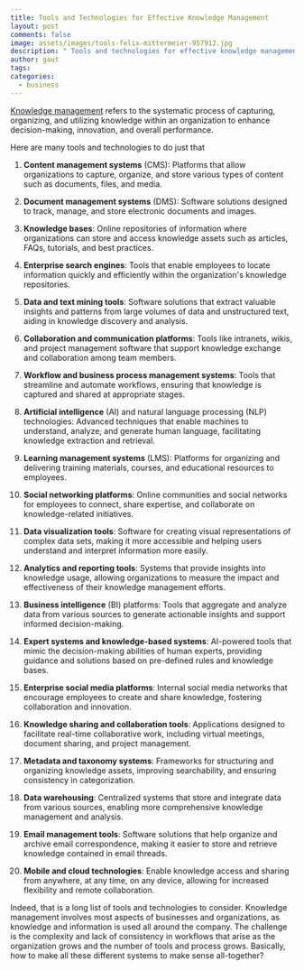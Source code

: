 ```yaml
---
title: Tools and Technologies for Effective Knowledge Management
layout: post
comments: false
image: assets/images/tools-felix-mittermeier-957912.jpg
description: " Tools and technologies for effective knowledge management, that can support knowledge management efforts."
author: gaut
tags: 
categories:
  - business
---
```

[Knowledge management](/knowledge-management/) refers to the systematic process of capturing, organizing, and utilizing knowledge within an organization to enhance decision-making, innovation, and overall performance. 

Here are many tools and technologies to do just that

1. **Content management systems** (CMS): Platforms that allow organizations to capture, organize, and store various types of content such as documents, files, and media.
    
2. **Document management systems** (DMS): Software solutions designed to track, manage, and store electronic documents and images.
    
3. **Knowledge bases**: Online repositories of information where organizations can store and access knowledge assets such as articles, FAQs, tutorials, and best practices.
    
4. **Enterprise search engines**: Tools that enable employees to locate information quickly and efficiently within the organization's knowledge repositories.
    
5. **Data and text mining tools**: Software solutions that extract valuable insights and patterns from large volumes of data and unstructured text, aiding in knowledge discovery and analysis.
    
6. **Collaboration and communication platforms**: Tools like intranets, wikis, and project management software that support knowledge exchange and collaboration among team members.
    
7. **Workflow and business process management systems**: Tools that streamline and automate workflows, ensuring that knowledge is captured and shared at appropriate stages.
    
8. **Artificial intelligence** (AI) and natural language processing (NLP) technologies: Advanced techniques that enable machines to understand, analyze, and generate human language, facilitating knowledge extraction and retrieval.
    
9. **Learning management systems** (LMS): Platforms for organizing and delivering training materials, courses, and educational resources to employees.
    
10. **Social networking platforms**: Online communities and social networks for employees to connect, share expertise, and collaborate on knowledge-related initiatives.
    
11. **Data visualization tools**: Software for creating visual representations of complex data sets, making it more accessible and helping users understand and interpret information more easily.
    
12. **Analytics and reporting tools**: Systems that provide insights into knowledge usage, allowing organizations to measure the impact and effectiveness of their knowledge management efforts.
    
13. **Business intelligence** (BI) platforms: Tools that aggregate and analyze data from various sources to generate actionable insights and support informed decision-making.
    
14. **Expert systems and knowledge-based systems**: AI-powered tools that mimic the decision-making abilities of human experts, providing guidance and solutions based on pre-defined rules and knowledge bases.
    
15. **Enterprise social media platforms**: Internal social media networks that encourage employees to create and share knowledge, fostering collaboration and innovation.
    
16. **Knowledge sharing and collaboration tools**: Applications designed to facilitate real-time collaborative work, including virtual meetings, document sharing, and project management.
    
17. **Metadata and taxonomy systems**: Frameworks for structuring and organizing knowledge assets, improving searchability, and ensuring consistency in categorization.
    
18. **Data warehousing**: Centralized systems that store and integrate data from various sources, enabling more comprehensive knowledge management and analysis.
    
19. **Email management tools**: Software solutions that help organize and archive email correspondence, making it easier to store and retrieve knowledge contained in email threads.
    
20. **Mobile and cloud technologies**: Enable knowledge access and sharing from anywhere, at any time, on any device, allowing for increased flexibility and remote collaboration.

Indeed, that is a long list of tools and technologies to consider. Knowledge management involves most aspects of businesses and organizations, as knowledge and information is used all around the company. The challenge is the complexity and lack of consistency in workflows that arise as the organization grows and the number of tools and process grows. Basically, how to make all these different systems to make sense all-together?